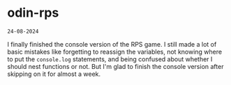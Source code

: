 # odin-rps

`24-08-2024`

I finally finished the console version of the RPS game. I still made a lot of basic mistakes like forgetting to reassign the variables, not knowing where to put the `console.log` statements, and being confused about whether I should nest functions or not. But I'm glad to finish the console version after skipping on it for almost a week.
